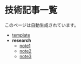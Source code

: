 # 技術記事一覧
このページは自動生成されています。

  - [template](articles/template.md)
  - **research**
    - [note1](articles/research/note1.md)
    - [note2](articles/research/note2.md)
    - [note3](articles/research/note3.md)